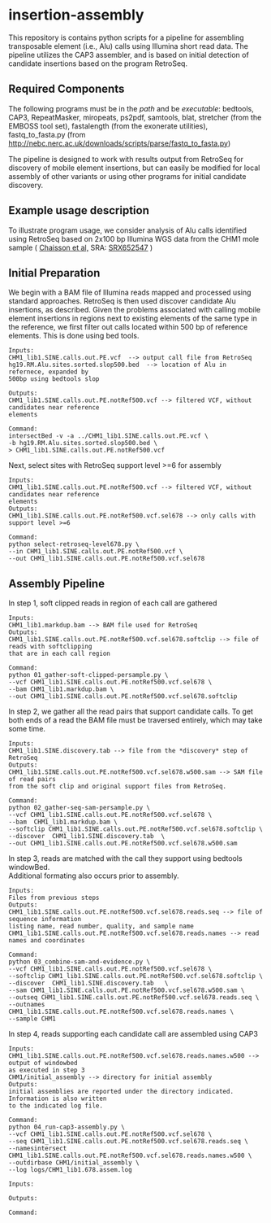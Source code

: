 # insertion-assembly


This repository is contains python scripts for a pipeline for assembling
transposable element (i.e., Alu) calls using Illumina short read data.  The pipeline
utilizes the CAP3 assembler, and is based on initial detection of candidate insertions 
based on the program RetroSeq.

## Required Components
The following programs must be in the *path* and be *executable*:
bedtools, CAP3, RepeatMasker, miropeats, ps2pdf, samtools, blat,
stretcher (from the EMBOSS tool set),
fastalength (from the exonerate utilities),
fastq_to_fasta.py (from http://nebc.nerc.ac.uk/downloads/scripts/parse/fastq_to_fasta.py)

The pipeline is designed to work with results output from RetroSeq for discovery of mobile
element insertions, but can easily be modified for local assembly of other variants or using
other programs for initial candidate discovery.
 
## Example usage description

To illustrate program usage, we consider analysis of Alu calls identified using RetroSeq
based on 2x100 bp Illumina WGS data from the CHM1 mole sample ( [Chaisson et al,](http://www.ncbi.nlm.nih.gov/pubmed/25383537) 
SRA: [SRX652547](http://www.ncbi.nlm.nih.gov/sra/SRX652547[accn])  )

## Initial Preparation

We begin with a BAM file of Illumina reads mapped and processed using standard approaches.
RetroSeq is then used discover candidate Alu insertions, as described.  Given the problems
associated with calling mobile element insertions in regions next to existing elements of the
same type in the reference, we first filter out calls located within 500 bp of reference elements.
This is done using bed tools.

```
Inputs:
CHM1_lib1.SINE.calls.out.PE.vcf  --> output call file from RetroSeq
hg19.RM.Alu.sites.sorted.slop500.bed  --> location of Alu in refernece, expanded by
500bp using bedtools slop

Outputs:
CHM1_lib1.SINE.calls.out.PE.notRef500.vcf --> filtered VCF, without candidates near reference
elements

Command:
intersectBed -v -a ../CHM1_lib1.SINE.calls.out.PE.vcf \
-b hg19.RM.Alu.sites.sorted.slop500.bed \
> CHM1_lib1.SINE.calls.out.PE.notRef500.vcf
```

Next, select sites with RetroSeq support level >=6 for assembly

```
Inputs:
CHM1_lib1.SINE.calls.out.PE.notRef500.vcf --> filtered VCF, without candidates near reference
elements
Outputs:
CHM1_lib1.SINE.calls.out.PE.notRef500.vcf.sel678 --> only calls with support level >=6

Command:
python select-retroseq-level678.py \
--in CHM1_lib1.SINE.calls.out.PE.notRef500.vcf \
--out CHM1_lib1.SINE.calls.out.PE.notRef500.vcf.sel678
```

## Assembly Pipeline

In step 1, soft clipped reads in region of each call are gathered

```
Inputs:
CHM1_lib1.markdup.bam --> BAM file used for RetroSeq 
Outputs:
CHM1_lib1.SINE.calls.out.PE.notRef500.vcf.sel678.softclip --> file of reads with softclipping
that are in each call region

Command:
python 01_gather-soft-clipped-persample.py \
--vcf CHM1_lib1.SINE.calls.out.PE.notRef500.vcf.sel678 \
--bam CHM1_lib1.markdup.bam \
--out CHM1_lib1.SINE.calls.out.PE.notRef500.vcf.sel678.softclip

```

In step 2, we gather all the read pairs that support candidate calls.  To get both
ends of a read the BAM file must be traversed entirely, which may take some time.

```
Inputs:
CHM1_lib1.SINE.discovery.tab --> file from the *discovery* step of RetroSeq
Outputs:
CHM1_lib1.SINE.calls.out.PE.notRef500.vcf.sel678.w500.sam --> SAM file of read pairs
from the soft clip and original support files from RetroSeq.

Command:
python 02_gather-seq-sam-persample.py \
--vcf CHM1_lib1.SINE.calls.out.PE.notRef500.vcf.sel678 \
--bam  CHM1_lib1.markdup.bam \
--softclip CHM1_lib1.SINE.calls.out.PE.notRef500.vcf.sel678.softclip \
--discover  CHM1_lib1.SINE.discovery.tab  \
--out CHM1_lib1.SINE.calls.out.PE.notRef500.vcf.sel678.w500.sam
```

In step 3, reads are matched with the call they support using bedtools windowBed.  
Additional formating also occurs prior to assembly.

```
Inputs:
Files from previous steps
Outputs:
CHM1_lib1.SINE.calls.out.PE.notRef500.vcf.sel678.reads.seq --> file of sequence information
listing name, read number, quality, and sample name
CHM1_lib1.SINE.calls.out.PE.notRef500.vcf.sel678.reads.names --> read names and coordinates

Command:
python 03_combine-sam-and-evidence.py \
--vcf CHM1_lib1.SINE.calls.out.PE.notRef500.vcf.sel678 \
--softclip CHM1_lib1.SINE.calls.out.PE.notRef500.vcf.sel678.softclip \
--discover  CHM1_lib1.SINE.discovery.tab   \
--sam CHM1_lib1.SINE.calls.out.PE.notRef500.vcf.sel678.w500.sam \
--outseq CHM1_lib1.SINE.calls.out.PE.notRef500.vcf.sel678.reads.seq \
--outnames CHM1_lib1.SINE.calls.out.PE.notRef500.vcf.sel678.reads.names \
--sample CHM1
```

In step 4, reads supporting each candidate call are assembled using CAP3
```
Inputs:
CHM1_lib1.SINE.calls.out.PE.notRef500.vcf.sel678.reads.names.w500 --> output of windowbed 
as executed in step 3
CHM1/initial_assembly --> directory for initial assembly
Outputs:
initial assemblies are reported under the directory indicated.  Information is also written
to the indicated log file.

Command:
python 04_run-cap3-assembly.py \
--vcf CHM1_lib1.SINE.calls.out.PE.notRef500.vcf.sel678 \
--seq CHM1_lib1.SINE.calls.out.PE.notRef500.vcf.sel678.reads.seq \
--namesintersect CHM1_lib1.SINE.calls.out.PE.notRef500.vcf.sel678.reads.names.w500 \
--outdirbase CHM1/initial_assembly \
--log logs/CHM1_lib1.678.assem.log
```



```
Inputs:

Outputs:

Command:
```




